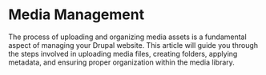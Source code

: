 # Media Management

The process of uploading and organizing media assets is a fundamental aspect of managing your Drupal website. This article will guide you through the steps involved in uploading media files, creating folders, applying metadata, and ensuring proper organization within the media library.
